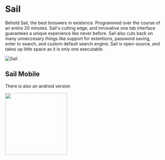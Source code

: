 # Sail
Behold Sail, the best broswers in existence.  Programmed over the course of an entire 20 minutes.  Sail's cutting edge, and innovative one tab interface guarantees a unique experience like never before.  Sail also cuts back on many unneccesary things like support for extentions, password saving, enter to search, and custom default search engine.  Sail is open-source, and takes up little space as it is only one executable.

![Sail](https://raw.githubusercontent.com/JakInventions/Sail-Browser/master/Images/SS1.PNG)

## Sail Mobile
There is also an android version

<img src="https://raw.githubusercontent.com/JakInventions/Sail-Browser/master/Images/SS2.png" width="200">
